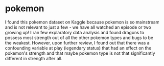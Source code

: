 # pokemon

I found this pokemon dataset on Kaggle because pokemon is so mainstream and is not relevant to just a few - we have all watched an episode or two growing up! I ran few explaratory data analysis and found dragons to possess most strength out of all the other pokemon types and bugs to be the weakest. However, upon further review, I found out that there was a confounding variable at play (legendary status) that had an effect on the pokemon's strength and that maybe pokemon type is not that significantly different in strength after all.
